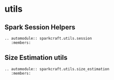 # utils

## Spark Session Helpers

```{eval-rst}
.. automodule:: sparkcraft.utils.session
   :members:
```

## Size Estimation utils

```{eval-rst}
.. automodule:: sparkcraft.utils.size_estimation
   :members:
```
